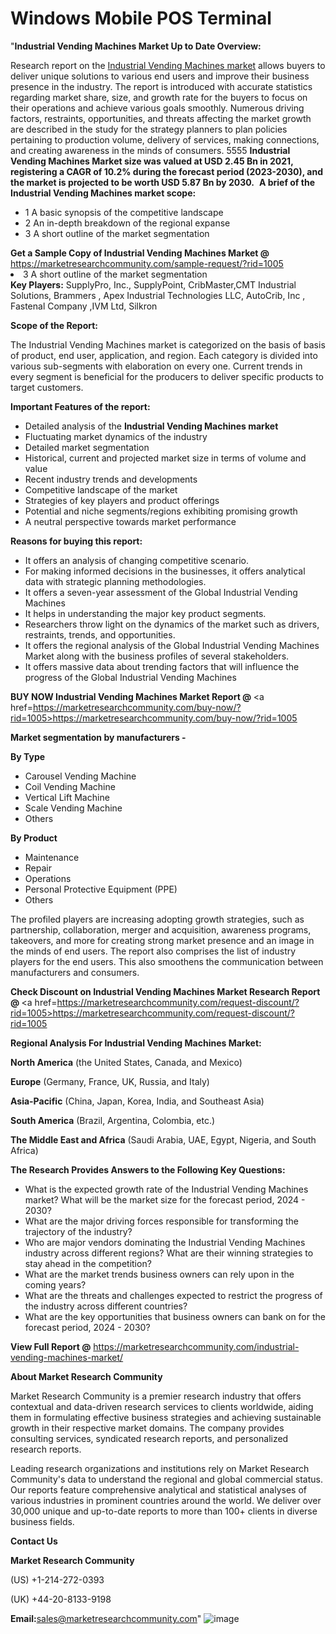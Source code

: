 # Windows Mobile POS Terminal
"<strong>Industrial Vending Machines Market Up to Date Overview:</strong>
</li></b></strong>
Research report on the <a href=https://marketresearchcommunity.com/industrial-vending-machines-market/>Industrial Vending Machines market</a> allows buyers to deliver unique solutions to various end users and improve their business presence in the industry. The report is introduced with accurate statistics regarding market share, size, and growth rate for the buyers to focus on their operations and achieve various goals smoothly. Numerous driving factors, restraints, opportunities, and threats affecting the market growth are described in the study for the strategy planners to plan policies pertaining to production volume, delivery of services, making connections, and creating awareness in the minds of consumers.
</li></b>5555</strong></b>
<strong>Industrial Vending Machines Market size was valued at USD 2.45 Bn in 2021, registering a CAGR of 10.2% during the forecast period (2023-2030), and the market is projected to be worth USD 5.87 Bn by 2030.</strong>
</li></b></strong></b>
 <Strong>A brief of the Industrial Vending Machines market scope:</Strong>
<ul>
 <li>1  A basic synopsis of the competitive landscape</li>
 <li>2  An in-depth breakdown of the regional expanse</li>
 <li>3  A short outline of the market segmentation</li>
</ul>
<strong>Get a Sample Copy of Industrial Vending Machines Market @ </b></strong><a href=https://marketresearchcommunity.com/sample-request/?rid=1005><u>https://marketresearchcommunity.com/sample-request/?rid=1005</u></a>
 <li>3  A short outline of the market segmentation</li>
</ul>
<strong>Key Players:</strong> 
SupplyPro, Inc., SupplyPoint, CribMaster,CMT Industrial Solutions, Brammers , Apex Industrial Technologies LLC, AutoCrib, Inc , Fastenal Company ,IVM Ltd, Silkron

<strong>Scope of the Report:</strong>

The Industrial Vending Machines market is categorized on the basis of basis of product, end user, application, and region. Each category is divided into various sub-segments with elaboration on every one. Current trends in every segment is beneficial for the producers to deliver specific products to target customers.

<strong><b>Important Features of the report:</b></strong>
<ul>
  <li>Detailed analysis of the <strong><b>Industrial Vending Machines </b></strong><strong><b>market</b></strong></li>
  <li>Fluctuating market dynamics of the industry</li>
  <li>Detailed market segmentation</li>
  <li>Historical, current and projected market size in terms of volume and value</li>
  <li>Recent industry trends and developments</li>
  <li>Competitive landscape of the market</li>
  <li>Strategies of key players and product offerings</li>
  <li>Potential and niche segments/regions exhibiting promising growth</li>
  <li>A neutral perspective towards market performance</li>
</ul>
<strong><b>Reasons for buying this report:</b></strong>
<ul>
  <li>It offers an analysis of changing competitive scenario.</li>
  <li>For making informed decisions in the businesses, it offers analytical data with strategic planning methodologies.</li>
  <li>It offers a seven-year assessment of the Global Industrial Vending Machines</li>
  <li>It helps in understanding the major key product segments.</li>
  <li>Researchers throw light on the dynamics of the market such as drivers, restraints, trends, and opportunities.</li>
  <li>It offers the regional analysis of the Global Industrial Vending Machines Market along with the business profiles of several stakeholders.</li>
  <li>It offers massive data about trending factors that will influence the progress of the Global Industrial Vending Machines</li>
</ul>

<strong>BUY NOW Industrial Vending Machines Market Report @ </b></strong><a href=https://marketresearchcommunity.com/buy-now/?rid=1005><u>https://marketresearchcommunity.com/buy-now/?rid=1005</u></a>

<strong>Market segmentation by manufacturers -</strong>



<strong>By Type </strong>
<ul>
 	<li>Carousel Vending Machine</li>
 	<li>Coil Vending Machine</li>
 	<li>Vertical Lift Machine</li>
 	<li>Scale Vending Machine</li>
 	<li>Others</li>
</ul>
<strong>By Product</strong>
<ul>
 	<li>Maintenance</li>
 	<li>Repair</li>
 	<li>Operations</li>
 	<li>Personal Protective Equipment (PPE)</li>
 	<li>Others</li>
</ul>

The profiled players are increasing adopting growth strategies, such as partnership, collaboration, merger and acquisition, awareness programs, takeovers, and more for creating strong market presence and an image in the minds of end users. The report also comprises the list of industry players for the end users. This also smoothens the communication between manufacturers and consumers.

<strong><b>Check Discount on Industrial Vending Machines Market Research Report @ </b></strong><a href=https://marketresearchcommunity.com/request-discount/?rid=1005><u>https://marketresearchcommunity.com/request-discount/?rid=1005</u></a>

<strong>Regional Analysis For Industrial Vending Machines Market:</strong>

<strong>North America</strong> (the United States, Canada, and Mexico)

<strong>Europe</strong> (Germany, France, UK, Russia, and Italy)

<strong>Asia-Pacific</strong> (China, Japan, Korea, India, and Southeast Asia)

<strong>South America</strong> (Brazil, Argentina, Colombia, etc.)

<strong>The Middle East and Africa</strong> (Saudi Arabia, UAE, Egypt, Nigeria, and South Africa)

<strong>The Research Provides Answers to the Following Key Questions:</strong>
<ul>
 	<li>What is the expected growth rate of the Industrial Vending Machines market? What will be the market size for the forecast period, 2024 - 2030?</li>
 	<li>What are the major driving forces responsible for transforming the trajectory of the industry?</li>
 	<li>Who are major vendors dominating the Industrial Vending Machines industry across different regions? What are their winning strategies to stay ahead in the competition?</li>
 	<li>What are the market trends business owners can rely upon in the coming years?</li>
 	<li>What are the threats and challenges expected to restrict the progress of the industry across different countries?</li>
 	<li>What are the key opportunities that business owners can bank on for the forecast period, 2024 - 2030?</li>
</ul>

<strong>View Full Report @</strong> <a href=https://marketresearchcommunity.com/industrial-vending-machines-market/>https://marketresearchcommunity.com/industrial-vending-machines-market/</a>

<strong>About Market Research Community</strong>

Market Research Community is a premier research industry that offers contextual and data-driven research services to clients worldwide, aiding them in formulating effective business strategies and achieving sustainable growth in their respective market domains. The company provides consulting services, syndicated research reports, and personalized research reports.

Leading research organizations and institutions rely on Market Research Community's data to understand the regional and global commercial status. Our reports feature comprehensive analytical and statistical analyses of various industries in prominent countries around the world. We deliver over 30,000 unique and up-to-date reports to more than 100+ clients in diverse business fields.

<strong>Contact Us</strong>

<strong>Market Research Community</strong>

(US) +1-214-272-0393

(UK) +44-20-8133-9198

<strong>Email:</strong>sales@marketresearchcommunity.com"
![image](https://github.com/Gargi1522/Gargi1522/assets/158283091/02dd36f9-8088-4181-b97e-d7db6ba2b16a)
